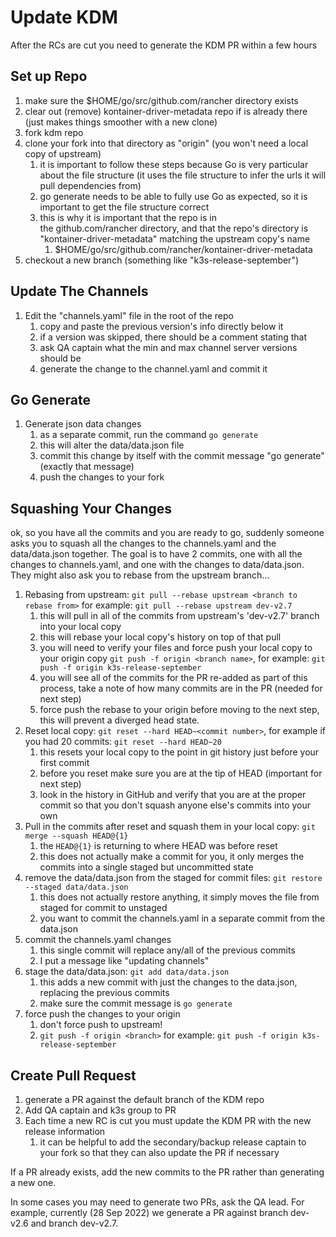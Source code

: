 # Update KDM

After the RCs are cut you need to generate the KDM PR within a few hours

## Set up Repo

1. make sure the $HOME/go/src/github.com/rancher directory exists
1. clear out (remove) kontainer-driver-metadata repo if is already there (just makes things smoother with a new clone)
1. fork kdm repo
1. clone your fork into that directory as "origin" (you won't need a local copy of upstream)
   1. it is important to follow these steps because Go is very particular about the file structure (it uses the file structure to infer the urls it will pull dependencies from)
   1. go generate needs to be able to fully use Go as expected, so it is important to get the file structure correct
   1. this is why it is important that the repo is in the github.com/rancher directory, and that the repo's directory is "kontainer-driver-metadata" matching the upstream copy's name
      1. $HOME/go/src/github.com/rancher/kontainer-driver-metadata
1. checkout a new branch (something like "k3s-release-september")

## Update The Channels

1. Edit the "channels.yaml" file in the root of the repo
   1. copy and paste the previous version's info directly below it
   1. if a version was skipped, there should be a comment stating that
   1. ask QA captain what the min and max channel server versions should be
   1. generate the change to the channel.yaml and commit it

## Go Generate

1. Generate json data changes
   1. as a separate commit, run the command `go generate`
   1. this will alter the data/data.json file
   1. commit this change by itself with the commit message "go generate" (exactly that message)
   1. push the changes to your fork

## Squashing Your Changes

ok, so you have all the commits and you are ready to go, suddenly someone asks you to squash all the changes to the channels.yaml and the data/data.json together.
The goal is to have 2 commits, one with all the changes to channels.yaml, and one with the changes to data/data.json.
They might also ask you to rebase from the upstream branch...

1. Rebasing from upstream: `git pull --rebase upstream <branch to rebase from>` for example: `git pull --rebase upstream dev-v2.7`
   1. this will pull in all of the commits from upstream's 'dev-v2.7' branch into your local copy
   1. this will rebase your local copy's history on top of that pull
   1. you will need to verify your files and force push your local copy to your origin copy `git push -f origin <branch name>`, for example: `git push -f origin k3s-release-september`
   1. you will see all of the commits for the PR re-added as part of this process, take a note of how many commits are in the PR (needed for next step)
   1. force push the rebase to your origin before moving to the next step, this will prevent a diverged head state.
1. Reset local copy: `git reset --hard HEAD~<commit number>`, for example if you had 20 commits: `git reset --hard HEAD~20`
   1. this resets your local copy to the point in git history just before your first commit
   1. before you reset make sure you are at the tip of HEAD (important for next step)
   1. look in the history in GitHub and verify that you are at the proper commit so that you don't squash anyone else's commits into your own
1. Pull in the commits after reset and squash them in your local copy: `git merge --squash HEAD@{1}`
   1. the `HEAD@{1}` is returning to where HEAD was before reset
   1. this does not actually make a commit for you, it only merges the commits into a single staged but uncommitted state
1. remove the data/data.json from the staged for commit files: `git restore --staged data/data.json`
   1. this does not actually restore anything, it simply moves the file from staged for commit to unstaged
   1. you want to commit the channels.yaml in a separate commit from the data.json
1. commit the channels.yaml changes
   1. this single commit will replace any/all of the previous commits
   1. I put a message like "updating channels"
1. stage the data/data.json: `git add data/data.json`
   1. this adds a new commit with just the changes to the data.json, replacing the previous commits
   1. make sure the commit message is `go generate`
1. force push the changes to your origin
   1. don't force push to upstream!
   1. `git push -f origin <branch>` for example: `git push -f origin k3s-release-september`

## Create Pull Request

1. generate a PR against the default branch of the KDM repo
1. Add QA captain and k3s group to PR
1. Each time a new RC is cut you must update the KDM PR with the new release information
   1. it can be helpful to add the secondary/backup release captain to your fork so that they can also update the PR if necessary

If a PR already exists, add the new commits to the PR rather than generating a new one.

In some cases you may need to generate two PRs, ask the QA lead.
For example, currently (28 Sep 2022) we generate a PR against branch dev-v2.6 and branch dev-v2.7.